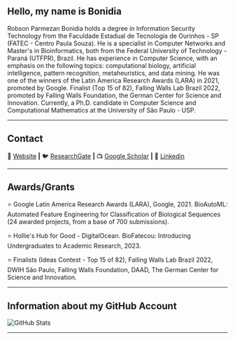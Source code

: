 ## Hello, my name is <strong>Bonidia</strong>

<!--- Robson P. Bonidia is a Ph.D. candidate in Computer Science and Computational Mathematics at the University of São Paulo - USP. He received an MSc degree in Bioinformatics from the Federal University of Technology - Paraná (UTFPR), Brazil. He was one of the winners of the Latin America Research Awards (LARA) in 2021, promoted by Google. His main research topics are in computational biology and pattern recognition, feature extraction and selection, metaheuristics, sports data mining.-->

<!--- Robson Parmezan Bonidia holds a degree in Information Security Technology from the Faculdade Estadual de Tecnologia de Ourinhos - SP (FATEC - Centro Paula Souza). He is a specialist in Computer Networks and Master's in Bioinformatics, both from the Federal University of Technology - Paraná (UTFPR), Brazil. He has experience in Computer Science, with an emphasis on the following topics: computational biology, artificial intelligence, pattern recognition, metaheuristics, and data mining. He was one of the winners of the Latin America Research Awards (LARA) in 2021, promoted by Google. Currently, a Ph.D. candidate in Computer Science and Computational Mathematics at the University of São Paulo - USP.-->

Robson Parmezan Bonidia holds a degree in Information Security Technology from the Faculdade Estadual de Tecnologia de Ourinhos - SP (FATEC - Centro Paula Souza). He is a specialist in Computer Networks and Master's in Bioinformatics, both from the Federal University of Technology - Paraná (UTFPR), Brazil. He has experience in Computer Science, with an emphasis on the following topics: computational biology, artificial intelligence, pattern recognition, metaheuristics, and data mining. He was one of the winners of the Latin America Research Awards (LARA) in 2021, promoted by Google. Finalist (Top 15 of 82), Falling Walls Lab Brazil 2022, promoted by Falling Walls Foundation, the German Center for Science and Innovation. Currently, a Ph.D. candidate in Computer Science and Computational Mathematics at the University of São Paulo - USP.

----

## Contact

🏡 [Website](https://bonidia.github.io/website/) **|** 
🐦 [ResearchGate](https://www.researchgate.net/profile/Robson-Bonidia-2) **|** 
📺 [Google Scholar](https://scholar.google.com.br/citations?user=kTbx_wMAAAAJ&hl=pt-BR) **|** 
👔 [Linkedin](https://www.linkedin.com/in/robson-parmezan-bonidia-8b1b8890/?trk=people-guest_profile-result-card_result-card_full-click&originalSubdomain=br)

---
## Awards/Grants

⭐ Google Latin America Research Awards (LARA), Google, 2021. BioAutoML: Automated Feature Engineering for Classification of Biological Sequences (24 awarded projects, from a base of 700 submissions).

⭐ Hollie's Hub for Good - DigitalOcean. BioFatecou: Introducing Undergraduates to Academic Research, 2023.

⭐ Finalists (Ideas Contest - Top 15 of 82), Falling Walls Lab Brazil 2022, DWIH São Paulo, Falling Walls Foundation, DAAD, The German Center for Science and Innovation.

---
## Information about my GitHub Account 
![GitHub Stats](https://github-readme-stats.vercel.app/api?username=Bonidia&show_icons=true)

---
